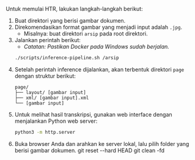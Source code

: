 Untuk memulai HTR, lakukan langkah-langkah berikut:

1.  Buat direktori yang berisi gambar dokumen.
2.  Direkomendasikan format gambar yang menjadi input adalah `.jpg`.
    *   Misalnya: buat direktori `arsip` pada root direktori.
3.  Jalankan perintah berikut:
    *   *Catatan: Pastikan Docker pada Windows sudah berjalan.*
    ```bash
    ./scripts/inference-pipeline.sh /arsip
    ```
4.  Setelah perintah inference dijalankan, akan terbentuk direktori `page` dengan struktur berikut:
    ```
    page/
    ├── layout/ [gambar input]
    ├── xml/ [gambar input].xml
    └── [gambar input]
    ```
5.  Untuk melihat hasil transkripsi, gunakan web interface dengan menjalankan Python web server:
    ```bash
    python3 -m http.server
    ```
6.  Buka browser Anda dan arahkan ke server lokal, lalu pilih folder yang berisi gambar dokumen.
git reset --hard HEAD
git clean -fd